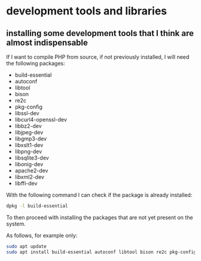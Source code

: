 # development tools and libraries

## installing some development tools that I think are almost indispensable

If I want to compile PHP from source, if not previously installed, I will need the following packages:

* build-essential
* autoconf
* libtool
* bison
* re2c
* pkg-config 
* libssl-dev 
* libcurl4-openssl-dev
* libbz2-dev
* libjpeg-dev 
* libgmp3-dev 
* libxslt1-dev 
* libpng-dev 
* libsqlite3-dev 
* libonig-dev 
* apache2-dev
* libxml2-dev
* libffi-dev

With the following command I can check if the package is already installed:

```bash
dpkg -l build-essential
```

To then proceed with installing the packages that are not yet present on the system.

As follows, for example only:

```bash
sudo apt update
sudo apt install build-essential autoconf libtool bison re2c pkg-config libssl-dev libcurl4-openssl-dev libbz2-dev libjpeg-dev libgmp3-dev libxslt1-dev libpng-dev libsqlite3-dev libonig-dev apache2-dev libxml2-dev libffi-dev
```

